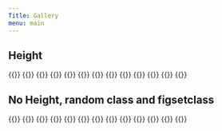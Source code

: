```yaml
---
Title: Gallery
menu: main
---
```


## Height

{{<figrow debug=false id=figrow1 class="figrowclass1" figsetclass="figsetclass1" gallery=test1 justify=evenly caption="sdlfkj lk jkj lskdfj lsdkfj sldkfj lskdjf" xalign="start" height=200 xsize=thumbnail >}}
{{<figset name="FordingbridgeClockTower.jpg" >}}
{{<figset name="P1130500.JPG" >}}
{{<figset name="P1130501.JPG" xsize=small >}}
{{<figset name="P1130502.JPG" >}}
{{<figset name="P1130503.JPG" selfsize=500 url=self >}}
{{<figset name="P1130504.JPG" selfsize=500 url=self >}}
{{<figset name="P1130505.JPG" >}}
{{<figset name="P1130506.JPG" >}}
{{<figset name="P1130507.JPG" >}}
{{<figset name="SalisburyCathedralCloisters.jpg" >}}
{{<figset name="StMarysChurch.jpg" url=self maxwidth=800 >}}
{{</figrow>}}  


## No Height, random class and figsetclass

{{<figrow debug=false id=figrow2 gallery=test1 class="border rounded fred border-danger p-3" figsetclass="border-3 font-italic " justify=EVEN xcaption="So shaken as we are, so wan with care" xalign="baseline" xheight=200 size=thumbnail >}}
{{<figset name="FordingbridgeClockTower.jpg" caption="sldkfj sldk sldk jsldk jlk" >}}
{{<figset name="P1130500.JPG" class="font-weight-bold" caption="guns and roses" align="baseline" >}}
{{<figset name="P1130501.JPG" id="fblue" caption="anything you Like alskdfj lskj slkdfj sldkf jsldkfj sldkfj sldkfj l" xsize=small >}}
{{<figset name="P1130502.JPG"  class="fred" caption="sldkfj sldk sldk jsldk jlk" >}}
{{<figset name="P1130503.JPG" selfsize=500 url=self >}}
{{<figset name="P1130504.JPG" selfsize=500 url=self >}}
{{<figset name="P1130505.JPG" >}}
{{<figset name="P1130506.JPG" caption="long caption to make this taller" >}}
{{<figset name="P1130507.JPG" align=centre caption="align=centre" >}}
{{<figset name="SalisburyCathedralCloisters.jpg"  align=start caption="align=start" >}}
{{<figset name="StMarysChurch.jpg" align=end caption="align=end"  url=self maxwidth=800 >}}
{{</figrow>}}  

